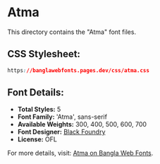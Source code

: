 # Atma

This directory contains the "Atma" font files.

## CSS Stylesheet:
```css
https://banglawebfonts.pages.dev/css/atma.css
```

## Font Details:
- **Total Styles:** 5
- **Font Family:** 'Atma', sans-serif
- **Available Weights:** 300, 400, 500, 600, 700
- **Font Designer:** [Black Foundry](https://black-foundry.com/)
- **License:** OFL

For more details, visit: [Atma on Bangla Web Fonts](https://banglawebfonts.pages.dev/atma/#about).